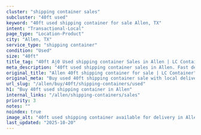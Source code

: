 ```yaml
---
cluster: "shipping container sales"
subcluster: "40ft used"
keyword: "40ft used shipping container for sale Allen, TX"
intent: "Transactional-Local"
page_type: "Location-Product"
city: "Allen, TX"
service_type: "shipping container"
condition: "Used"
size: "40ft"
title_tag: "40ft Aj0 Used shipping container Sales in Allen | LC Container"
meta_description: "40ft used shipping container sales in Allen. Fast delivery, competitive pricing. Serving shipping containers area. Quote ID: BCB. Call (214) 524-4168 for your free quote today."
original_title: "Allen 40ft shipping container for sale | LC Container"
original_meta: "Buy used 40ft shipping container sale with local delivery in Allen, TX. LC Container — local Since 2003. Request a fast quote today."
url_slug: "/allen/buy/40ft/shipping-containers/used"
h1: "Buy 40ft used shipping container in Allen"
internal_links: "/allen/shipping-containers/sales"
priority: 3
notes: ""
noindex: true
image_alt: "40ft used shipping container available for delivery in Allen"
last_updated: "2025-10-20"
---
```


<!-- TODO: Add unique city/inventory copy, images, and internal links here. -->
